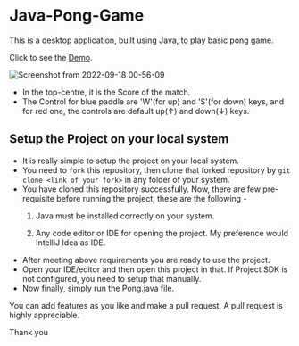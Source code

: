 # Java-Pong-Game

This is a desktop application, built using Java, to play basic pong game.
 
Click to see the [Demo](https://user-images.githubusercontent.com/77228428/190872810-9b564f0c-4171-4336-9fe6-7098aec247bc.mp4).

![Screenshot from 2022-09-18 00-56-09](https://user-images.githubusercontent.com/77228428/190873506-f1e71c6b-f7c7-4454-9e72-2dd9eafdcd71.png)

- In the top-centre, it is the Score of the match.
- The Control for blue paddle are 'W'(for up) and 'S'(for down) keys, and for red one, the controls are default up(↑) and down(↓) keys.

## Setup the Project on your local system

- It is really simple to setup the project on your local system. 
- You need to `fork` this repository, then clone that forked repository by `git clone <link of your fork>` in any folder of your system.
- You have cloned this repository successfully. Now, there are few pre-requisite before running the project, these are the following -
   1. Java must be installed correctly on your system.

   2. Any code editor or IDE for opening the project. My preference would IntelliJ Idea as IDE.
- After meeting above requirements you are ready to use the project.
- Open your IDE/editor and then open this project in that. If Project SDK is not configured, you need to setup that manually.
- Now finally, simply run the Pong.java file.

You can add features as you like and make a pull request. A pull request is highly appreciable. 

Thank you

